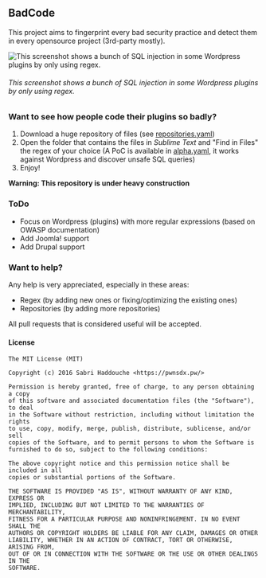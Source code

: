 ## BadCode

This project aims to fingerprint every bad security practice and detect them in every opensource project (3rd-party mostly).

![This screenshot shows a bunch of SQL injection in some Wordpress plugins by only using regex.](https://raw.githubusercontent.com/pwnsdx/BadCode/master/screenshot.png)

###### This screenshot shows a bunch of SQL injection in some Wordpress plugins by only using regex.

### Want to see how people code their plugins so badly?

1. Download a huge repository of files (see [repositories.yaml](https://github.com/pwnsdx/BadCode/blob/master/repositories.yaml))
2. Open the folder that contains the files in *Sublime Text* and "Find in Files" the regex of your choice (A PoC is available in [alpha.yaml](https://github.com/pwnsdx/BadCode/blob/master/alpha.yaml), it works against Wordpress and discover unsafe SQL queries)
3. Enjoy!

**Warning: This repository is under heavy construction**

### ToDo

- Focus on Wordpress (plugins) with more regular expressions (based on OWASP documentation)
- Add Joomla! support
- Add Drupal support

### Want to help?

Any help is very appreciated, especially in these areas:

- Regex (by adding new ones or fixing/optimizing the existing ones)
- Repositories (by adding more repositories)

All pull requests that is considered useful will be accepted.

#### License

```
The MIT License (MIT)

Copyright (c) 2016 Sabri Haddouche <https://pwnsdx.pw/>

Permission is hereby granted, free of charge, to any person obtaining a copy
of this software and associated documentation files (the "Software"), to deal
in the Software without restriction, including without limitation the rights
to use, copy, modify, merge, publish, distribute, sublicense, and/or sell
copies of the Software, and to permit persons to whom the Software is
furnished to do so, subject to the following conditions:

The above copyright notice and this permission notice shall be included in all
copies or substantial portions of the Software.

THE SOFTWARE IS PROVIDED "AS IS", WITHOUT WARRANTY OF ANY KIND, EXPRESS OR
IMPLIED, INCLUDING BUT NOT LIMITED TO THE WARRANTIES OF MERCHANTABILITY,
FITNESS FOR A PARTICULAR PURPOSE AND NONINFRINGEMENT. IN NO EVENT SHALL THE
AUTHORS OR COPYRIGHT HOLDERS BE LIABLE FOR ANY CLAIM, DAMAGES OR OTHER
LIABILITY, WHETHER IN AN ACTION OF CONTRACT, TORT OR OTHERWISE, ARISING FROM,
OUT OF OR IN CONNECTION WITH THE SOFTWARE OR THE USE OR OTHER DEALINGS IN THE
SOFTWARE.
```
